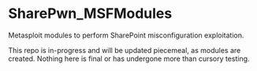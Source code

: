 # SharePwn_MSFModules
Metasploit modules to perform SharePoint misconfiguration exploitation.

This repo is in-progress and will be updated piecemeal, as modules are created.
Nothing here is final or has undergone more than cursory testing.
